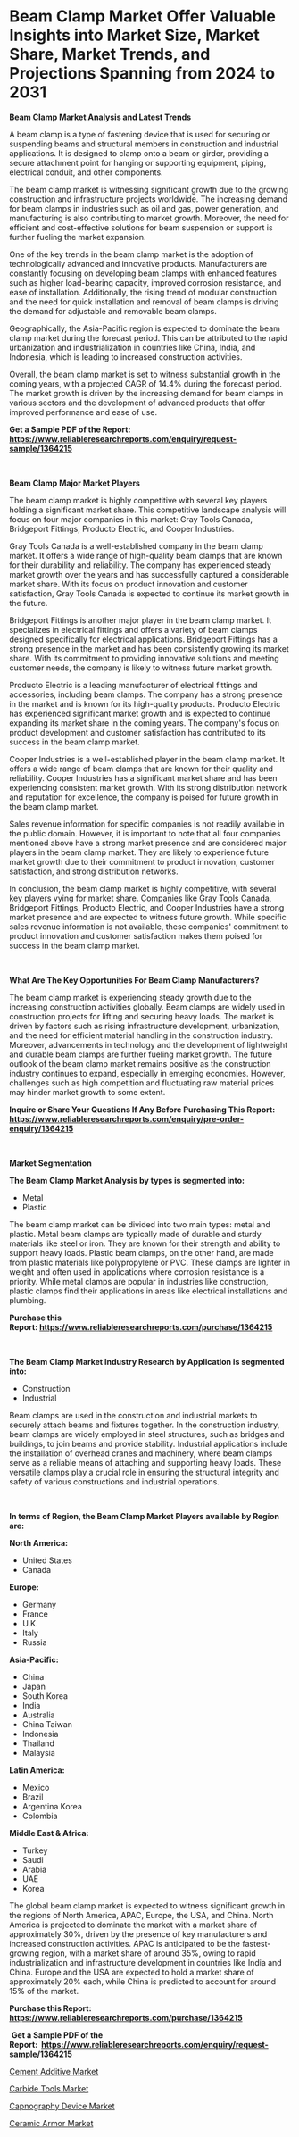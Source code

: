 <p><h1>Beam Clamp Market Offer Valuable Insights into Market Size, Market Share, Market Trends, and Projections Spanning from 2024 to 2031</h1></p><p><strong>Beam Clamp Market Analysis and Latest Trends</strong></p>
<p><p>A beam clamp is a type of fastening device that is used for securing or suspending beams and structural members in construction and industrial applications. It is designed to clamp onto a beam or girder, providing a secure attachment point for hanging or supporting equipment, piping, electrical conduit, and other components.</p><p>The beam clamp market is witnessing significant growth due to the growing construction and infrastructure projects worldwide. The increasing demand for beam clamps in industries such as oil and gas, power generation, and manufacturing is also contributing to market growth. Moreover, the need for efficient and cost-effective solutions for beam suspension or support is further fueling the market expansion.</p><p>One of the key trends in the beam clamp market is the adoption of technologically advanced and innovative products. Manufacturers are constantly focusing on developing beam clamps with enhanced features such as higher load-bearing capacity, improved corrosion resistance, and ease of installation. Additionally, the rising trend of modular construction and the need for quick installation and removal of beam clamps is driving the demand for adjustable and removable beam clamps.</p><p>Geographically, the Asia-Pacific region is expected to dominate the beam clamp market during the forecast period. This can be attributed to the rapid urbanization and industrialization in countries like China, India, and Indonesia, which is leading to increased construction activities.</p><p>Overall, the beam clamp market is set to witness substantial growth in the coming years, with a projected CAGR of 14.4% during the forecast period. The market growth is driven by the increasing demand for beam clamps in various sectors and the development of advanced products that offer improved performance and ease of use.</p></p>
<p><strong>Get a Sample PDF of the Report:&nbsp; <a href="https://www.reliableresearchreports.com/enquiry/request-sample/1364215">https://www.reliableresearchreports.com/enquiry/request-sample/1364215</a></strong></p>
<p>&nbsp;</p>
<p><strong>Beam Clamp Major Market Players</strong></p>
<p><p>The beam clamp market is highly competitive with several key players holding a significant market share. This competitive landscape analysis will focus on four major companies in this market: Gray Tools Canada, Bridgeport Fittings, Producto Electric, and Cooper Industries.</p><p>Gray Tools Canada is a well-established company in the beam clamp market. It offers a wide range of high-quality beam clamps that are known for their durability and reliability. The company has experienced steady market growth over the years and has successfully captured a considerable market share. With its focus on product innovation and customer satisfaction, Gray Tools Canada is expected to continue its market growth in the future.</p><p>Bridgeport Fittings is another major player in the beam clamp market. It specializes in electrical fittings and offers a variety of beam clamps designed specifically for electrical applications. Bridgeport Fittings has a strong presence in the market and has been consistently growing its market share. With its commitment to providing innovative solutions and meeting customer needs, the company is likely to witness future market growth.</p><p>Producto Electric is a leading manufacturer of electrical fittings and accessories, including beam clamps. The company has a strong presence in the market and is known for its high-quality products. Producto Electric has experienced significant market growth and is expected to continue expanding its market share in the coming years. The company's focus on product development and customer satisfaction has contributed to its success in the beam clamp market.</p><p>Cooper Industries is a well-established player in the beam clamp market. It offers a wide range of beam clamps that are known for their quality and reliability. Cooper Industries has a significant market share and has been experiencing consistent market growth. With its strong distribution network and reputation for excellence, the company is poised for future growth in the beam clamp market.</p><p>Sales revenue information for specific companies is not readily available in the public domain. However, it is important to note that all four companies mentioned above have a strong market presence and are considered major players in the beam clamp market. They are likely to experience future market growth due to their commitment to product innovation, customer satisfaction, and strong distribution networks.</p><p>In conclusion, the beam clamp market is highly competitive, with several key players vying for market share. Companies like Gray Tools Canada, Bridgeport Fittings, Producto Electric, and Cooper Industries have a strong market presence and are expected to witness future growth. While specific sales revenue information is not available, these companies' commitment to product innovation and customer satisfaction makes them poised for success in the beam clamp market.</p></p>
<p>&nbsp;</p>
<p><strong>What Are The Key Opportunities For Beam Clamp Manufacturers?</strong></p>
<p><p>The beam clamp market is experiencing steady growth due to the increasing construction activities globally. Beam clamps are widely used in construction projects for lifting and securing heavy loads. The market is driven by factors such as rising infrastructure development, urbanization, and the need for efficient material handling in the construction industry. Moreover, advancements in technology and the development of lightweight and durable beam clamps are further fueling market growth. The future outlook of the beam clamp market remains positive as the construction industry continues to expand, especially in emerging economies. However, challenges such as high competition and fluctuating raw material prices may hinder market growth to some extent.</p></p>
<p><strong>Inquire or Share Your Questions If Any Before Purchasing This Report: <a href="https://www.reliableresearchreports.com/enquiry/pre-order-enquiry/1364215">https://www.reliableresearchreports.com/enquiry/pre-order-enquiry/1364215</a></strong></p>
<p>&nbsp;</p>
<p><strong>Market Segmentation</strong></p>
<p><strong>The Beam Clamp Market Analysis by types is segmented into:</strong></p>
<p><ul><li>Metal</li><li>Plastic</li></ul></p>
<p><p>The beam clamp market can be divided into two main types: metal and plastic. Metal beam clamps are typically made of durable and sturdy materials like steel or iron. They are known for their strength and ability to support heavy loads. Plastic beam clamps, on the other hand, are made from plastic materials like polypropylene or PVC. These clamps are lighter in weight and often used in applications where corrosion resistance is a priority. While metal clamps are popular in industries like construction, plastic clamps find their applications in areas like electrical installations and plumbing.</p></p>
<p><strong>Purchase this Report:&nbsp;<a href="https://www.reliableresearchreports.com/purchase/1364215">https://www.reliableresearchreports.com/purchase/1364215</a></strong></p>
<p>&nbsp;</p>
<p><strong>The Beam Clamp Market Industry Research by Application is segmented into:</strong></p>
<p><ul><li>Construction</li><li>Industrial</li></ul></p>
<p><p>Beam clamps are used in the construction and industrial markets to securely attach beams and fixtures together. In the construction industry, beam clamps are widely employed in steel structures, such as bridges and buildings, to join beams and provide stability. Industrial applications include the installation of overhead cranes and machinery, where beam clamps serve as a reliable means of attaching and supporting heavy loads. These versatile clamps play a crucial role in ensuring the structural integrity and safety of various constructions and industrial operations.</p></p>
<p>&nbsp;</p>
<p><strong>In terms of Region, the Beam Clamp Market Players available by Region are:</strong></p>
<p>
    <p> <strong> North America: </strong>
        <ul>
            <li>United States</li>
            <li>Canada</li>
        </ul>
        </p> 
    <p> <strong> Europe: </strong>
        <ul>
            <li>Germany</li>
            <li>France</li>
            <li>U.K.</li>
            <li>Italy</li>
            <li>Russia</li>
        </ul>
        </p> 
    <p> <strong> Asia-Pacific: </strong>
        <ul>
            <li>China</li>
            <li>Japan</li>
            <li>South Korea</li>
            <li>India</li>
            <li>Australia</li>
            <li>China Taiwan</li>
            <li>Indonesia</li>
            <li>Thailand</li>
            <li>Malaysia</li>
        </ul>
        </p> 
    <p> <strong> Latin America: </strong>
        <ul>
            <li>Mexico</li>
            <li>Brazil</li>
            <li>Argentina Korea</li>
            <li>Colombia</li>
        </ul>
        </p> 
    <p> <strong> Middle East & Africa: </strong>
        <ul>
            <li>Turkey</li>
            <li>Saudi</li>
            <li>Arabia</li>
            <li>UAE</li>
            <li>Korea</li>
        </ul>
    </p>
    </p>
<p><p>The global beam clamp market is expected to witness significant growth in the regions of North America, APAC, Europe, the USA, and China. North America is projected to dominate the market with a market share of approximately 30%, driven by the presence of key manufacturers and increased construction activities. APAC is anticipated to be the fastest-growing region, with a market share of around 35%, owing to rapid industrialization and infrastructure development in countries like India and China. Europe and the USA are expected to hold a market share of approximately 20% each, while China is predicted to account for around 15% of the market.</p></p>
<p><strong>Purchase this Report: <a href="https://www.reliableresearchreports.com/purchase/1364215">https://www.reliableresearchreports.com/purchase/1364215</a></strong></p>
<p>&nbsp;<strong>Get a Sample PDF of the Report:&nbsp;&nbsp;<a href="https://www.reliableresearchreports.com/enquiry/request-sample/1364215">https://www.reliableresearchreports.com/enquiry/request-sample/1364215</a></strong></p>
<p><strong></strong></p>
<p><p><a href="https://medium.com/@anmolreportprime/cement-additive-market-exploring-market-share-market-trends-and-future-growth-5b660fcffbdb">Cement Additive Market</a></p><p><a href="https://medium.com/@anmolreportprime/carbide-tools-market-share-evolution-and-market-growth-trends-2023-2030-1e431edfdf3c">Carbide Tools Market</a></p><p><a href="https://medium.com/@anmolreportprime/capnography-device-market-size-cagr-trends-2024-2030-bd63d92f1ac0">Capnography Device Market</a></p><p><a href="https://medium.com/@anmolreportprime/decoding-ceramic-armor-market-metrics-market-share-trends-and-growth-patterns-d1e5e771b9b1">Ceramic Armor Market</a></p></p>